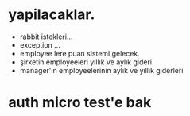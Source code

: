 # yapilacaklar.
* rabbit istekleri...
* exception ...
* employee lere puan sistemi gelecek.
* şirketin employeeleri yıllık ve aylık gideri.
* manager'in employeelerinin aylık ve yıllık giderleri



# auth micro test'e bak



